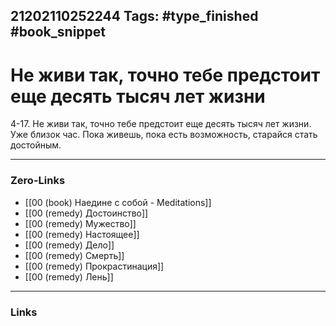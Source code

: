 21202110252244
Tags: #type_finished #book_snippet 
---
# Не живи так, точно тебе предстоит еще десять тысяч лет жизни

 4-17. Не живи так, точно тебе предстоит еще десять тысяч лет жизни. Уже близок час. Пока живешь, пока есть возможность, старайся стать достойным. 

---
### Zero-Links
 - [[00 (book) Наедине с собой - Meditations]]
 - [[00 (remedy) Достоинство]]
 - [[00 (remedy) Мужество]]
 - [[00 (remedy) Настоящее]]
 - [[00 (remedy) Дело]]
 - [[00 (remedy) Смерть]]
 - [[00 (remedy) Прокрастинация]]
 - [[00 (remedy) Лень]]
---
### Links
